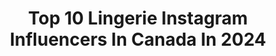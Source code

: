 ---
title: Top 10 Lingerie Instagram Influencers In Canada In 2024
description: >-
  Find top lingerie Instagram influencers in Canada in 2024. Most popular hashtags: #lingerie #model #fashion #makeup.
platform: Instagram
hits: 43
text_top: See the top-rated Instagram profiles on inBeat.
text_bottom: Our database holds 43 Instagram influencers like this in Canada for you to contact.
profiles:
  - username: "amandafudgy"
    fullname: >-
      Amanda Fudge
    bio: >-
      📍Vegas @stockingsbysasha Check out my lingerie page 😘
    location: "Canada"
    followers: 84732
    engagement: 108
    commentsToLikes: 0.030184
    id: ck5hgt27c4lwg0i11ck6bgpi4
    verified: false
    hashtags: "#blonde, #vegas, #lingerie, #glam"
  - username: "itsbasicallyamanda"
    fullname: >-
      Amanda Garvin
    bio: >-
      🍁 Canadian ♥ 𝖫𝗈𝗈𝗄𝗂𝗇𝗀 𝗍𝗈 𝖼𝗈𝗅𝗅𝖺𝖻𝗈𝗋𝖺𝗍𝖾? 𝖤𝗆𝖺𝗂𝗅 𝗆𝗒 𝗆𝖺𝗇𝖺𝗀𝖾𝗋. ⤷ 𝖾𝗆𝗆𝖺𝗒𝗈𝗎𝗇𝗀@𝗌𝗎𝗉𝗋𝖾𝗆𝖾𝗂𝗇𝖿𝗅𝗎𝖾𝗇𝖼𝖾𝗋𝗌.𝖼𝗈𝗆
    location: "Canada"
    followers: 34146
    engagement: 254
    commentsToLikes: 0.047453
    id: ckaorgli3n4h00i781gp4adrp
    verified: false
    hashtags: "#normalizenormalbodies, #selfcare, #doglovvverss, #mumbod"
  - username: "kendramcgowan_"
    fullname: >-
      Kendra McGowan 🇨🇦
    bio: >-
      🦋 Join HER community $33.33 🌎 @supplementworldwhiterock Owner 🖋️ @herfoodiebeauty 🎙️ @toxicconfidence Host 👑 @theposinginstitute
    location: "Canada"
    followers: 41600
    engagement: 67
    commentsToLikes: 0.019012
    id: cksiade7zbqeb0j23qz8nus3g
    verified: false
    hashtags: "#photoshoot, #fitnessgurls, #lingerie, #aquariusseason"
  - username: "sofiacretaro"
    fullname: >-
      𝖘 🍓 𝖋 𝖎 𝖆
    bio: >-
      MIAMI- @cgmmodels NEW YORK- @jagmodels CANADA- @dulcedomodels 📍
    location: "Canada"
    followers: 20982
    engagement: 403
    commentsToLikes: 0.128773
    id: ck5c4j1yb1gia0i111b8xxlay
    verified: false
    hashtags: "#miamiswimweek, #charlottetilbury, #maccosmetics, #montreal"
  - username: "cynianne"
    fullname: >-
      ¢уиιαииє кαяιℓєикσ
    bio: >-
      am ♥ romeo | yvr •Owner @cyncitybeautyinc 🍑 •Amazon FBA• •Wedding & Event Planner• •Published “The Wolf” available on Amazon ⤵️
    location: "Canada"
    followers: 23435
    engagement: 209
    commentsToLikes: 0.092972
    id: ck6u79l19k99p0j71iocmk6jg
    verified: false
    hashtags: "#hustlers, #bossbabes, #glam, #fitlife"
  - username: "martinegauthier1"
    fullname: >-
      martine gauthier
    bio: >-
      Fitness model canadian🇨🇦 & portugues🇵🇹 Training💪metal chick🎸alt model Sold my soul to rock and roll For business model Collaboration Dm
    location: "Canada"
    followers: 4701
    engagement: 467
    commentsToLikes: 0.073722
    id: ck15r8yx46qwl0i19lss1eo0i
    verified: false
    hashtags: "#lingeriemodel, #valentinephotoshoot, #gothgirlsofinstagram, #fitnessgirldoitbetter"
  - username: "pastelantoinelle"
    fullname: >-
      𝒜𝘯𝘵𝘰𝘯𝘦𝘭𝘭𝘢 • 𝐜𝐮𝐫𝐯𝐲 𝐯𝐢𝐧𝐭𝐚𝐠𝐞 𝐁𝐚𝐫𝐛𝐢𝐞™️
    bio: >-
      ❣️ Serving pinup fashion inspo and vintage Barbie glamour (way before it was trendy) sprinkled with a dash of hourglass⁣ ✨
    location: "Canada"
    followers: 17176
    engagement: 323
    commentsToLikes: 0.133142
    id: cks6l1gqi7gfx0j23rlpp0t9o
    verified: false
    hashtags: "#retrogirl, #1950sstyle, #1950s, #vintagestyling"
  - username: "kae_finesse"
    fullname: >-
      Ꮶѧє
    bio: >-
      🇨🇦WBFF Pro👙| Cook | Mom | Fitness Trainer ❤️‍🔥 Entrepreneur ♌️Some girls are just born with glitter in their veins ✨ Master Coach @af_fabreville
    location: "Canada"
    followers: 49858
    engagement: 484
    commentsToLikes: 0.007675
    id: cksh9xnoovqd50j23l1likboo
    verified: false
    hashtags: "#growth, #workout, #mindset, #selfcare"
  - username: "theredbomb_model"
    fullname: >-
      Dane Halo • FreelanceArtModel
    bio: >-
      5’11 freelance model & purveyor of overzealous tomfoolery 📍SanFrancisco & Toronto🗺🏳️‍🌈🔮 Rescue-dog mama🐕 My📸 @roseglassphoto 👁more & book me to shoot👇
    location: "Canada"
    followers: 62331
    engagement: 266
    commentsToLikes: 0.043741
    id: ck15tpqqjjafb0i19vbn58gk5
    verified: false
    hashtags: "#ginger, #torontomodel, #art, #chivette"
  - username: "constance.angel"
    fullname: >-
      ANGEL CONSTANCE
    bio: >-
      📍Toronto Model Mgmt: @citizen.agency
    location: "Canada"
    followers: 57744
    engagement: 233
    commentsToLikes: 0.018732
    id: ck13c8xfiz64d0i19t6udft1x
    verified: false
    hashtags: "#coolgirlsummer, #ootd, #styleinspo, #zara"
---